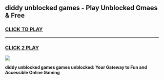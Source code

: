 
## diddy unblocked games - Play Unblocked Gmaes & Free
<h3>
<a href="https://premium.freeplayer.one?title=diddy_unblocked_games&ref=19F">CLICK TO PLAY</a></h3>
<hr>

<h3>
<a href="https://premium.freeplayer.one?title=diddy_unblocked_games&ref=19F">CLICK 2 PLAY</a>
  
</h3>

<a href="https://premium.freeplayer.one?title=diddy_unblocked_games&ref=19F/"><img src="https://clearcache.store/games.png"></a>


**diddy unblocked games games unblocked: Your Gateway to Fun and Accessible Online Gaming**
